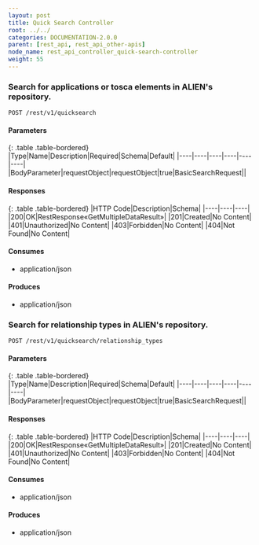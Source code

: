 ```yaml
---
layout: post
title: Quick Search Controller
root: ../../
categories: DOCUMENTATION-2.0.0
parent: [rest_api, rest_api_other-apis]
node_name: rest_api_controller_quick-search-controller
weight: 55
---
```


### Search for applications or tosca elements in ALIEN's repository.
```
POST /rest/v1/quicksearch
```

#### Parameters

{: .table .table-bordered}
|Type|Name|Description|Required|Schema|Default|
|----|----|----|----|----|----|
|BodyParameter|requestObject|requestObject|true|BasicSearchRequest||


#### Responses

{: .table .table-bordered}
|HTTP Code|Description|Schema|
|----|----|----|
|200|OK|RestResponse«GetMultipleDataResult»|
|201|Created|No Content|
|401|Unauthorized|No Content|
|403|Forbidden|No Content|
|404|Not Found|No Content|


#### Consumes

* application/json

#### Produces

* application/json

### Search for relationship types in ALIEN's repository.
```
POST /rest/v1/quicksearch/relationship_types
```

#### Parameters

{: .table .table-bordered}
|Type|Name|Description|Required|Schema|Default|
|----|----|----|----|----|----|
|BodyParameter|requestObject|requestObject|true|BasicSearchRequest||


#### Responses

{: .table .table-bordered}
|HTTP Code|Description|Schema|
|----|----|----|
|200|OK|RestResponse«GetMultipleDataResult»|
|201|Created|No Content|
|401|Unauthorized|No Content|
|403|Forbidden|No Content|
|404|Not Found|No Content|


#### Consumes

* application/json

#### Produces

* application/json

